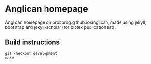 Anglican homepage
=================

Anglican homepage on probprog.github.io/anglican, made using jekyll, bootstrap and jekyll-scholar (for bibtex publication list).

Build instructions
------------------

    git checkout development
    make

